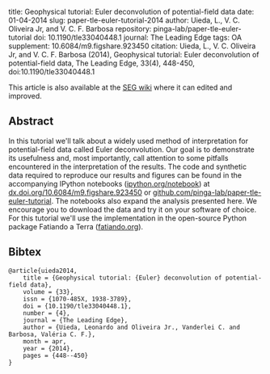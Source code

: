 title: Geophysical tutorial: Euler deconvolution of potential-field data
date: 01-04-2014
slug: paper-tle-euler-tutorial-2014
author: Uieda, L., V. C. Oliveira Jr, and V. C. F. Barbosa
repository: pinga-lab/paper-tle-euler-tutorial
doi: 10.1190/tle33040448.1
journal: The Leading Edge
tags: OA
supplement: 10.6084/m9.figshare.923450
citation: Uieda, L., V. C. Oliveira Jr, and V. C. F. Barbosa (2014), Geophysical tutorial: Euler deconvolution of potential-field data, The Leading Edge, 33(4), 448-450, doi:10.1190/tle33040448.1

<div class="alert alert-success">
This article is also available at the
<a class="alert-link"
   href="http://wiki.seg.org/wiki/Euler_deconvolution_of_potential_field_data_%28tutorial%29">SEG wiki</a>
where it can edited and improved.
</div>

## Abstract

In this tutorial we'll talk about a widely used method of interpretation for
potential-field data called Euler deconvolution. Our goal is to demonstrate its
usefulness and, most importantly, call attention to some pitfalls encountered
in the interpretation of the results. The code and synthetic data required to
reproduce our results and figures can be found in the accompanying IPython
notebooks ([ipython.org/notebook](http://ipython.org/notebook))
at [dx.doi.org/10.6084/m9.figshare.923450](https://doi.org/10.6084/m9.figshare.923450)
or [github.com/pinga-lab/paper-tle-euler-tutorial](https://github.com/pinga-lab/paper-tle-euler-tutorial).
The notebooks also expand the
analysis presented here. We encourage you to download the data and try it on
your software of choice. For this tutorial we'll use the implementation in the
open-source Python package Fatiando a Terra
([fatiando.org](http://fatiando.org)).

## Bibtex

    @article{uieda2014,
        title = {Geophysical tutorial: {Euler} deconvolution of potential-field data},
        volume = {33},
        issn = {1070-485X, 1938-3789},
        doi = {10.1190/tle33040448.1},
        number = {4},
        journal = {The Leading Edge},
        author = {Uieda, Leonardo and Oliveira Jr., Vanderlei C. and Barbosa, Valéria C. F.},
        month = apr,
        year = {2014},
        pages = {448--450}
    }
